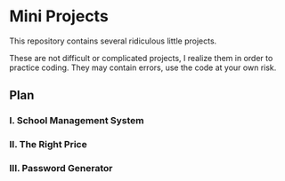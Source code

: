 # Mini Projects

This repository contains several ridiculous little projects. 

These are not difficult or complicated projects, I realize them in order to practice coding. They may contain errors, use the code at your own risk.

## Plan 
### I. School Management System
### II. The Right Price
### III. Password Generator
